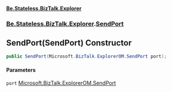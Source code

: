 #### [Be.Stateless.BizTalk.Explorer](README.md 'README')
### [Be.Stateless.BizTalk.Explorer](Be.Stateless.BizTalk.Explorer.md 'Be.Stateless.BizTalk.Explorer').[SendPort](SendPort.md 'Be.Stateless.BizTalk.Explorer.SendPort')

## SendPort(SendPort) Constructor

```csharp
public SendPort(Microsoft.BizTalk.ExplorerOM.SendPort port);
```
#### Parameters

<a name='Be.Stateless.BizTalk.Explorer.SendPort.SendPort(Microsoft.BizTalk.ExplorerOM.SendPort).port'></a>

`port` [Microsoft.BizTalk.ExplorerOM.SendPort](https://docs.microsoft.com/en-us/dotnet/api/Microsoft.BizTalk.ExplorerOM.SendPort 'Microsoft.BizTalk.ExplorerOM.SendPort')